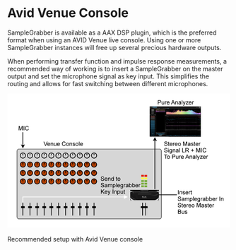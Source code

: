 # Avid Venue Console
SampleGrabber is available as a AAX DSP plugin, which is the preferred format when using an AVID
Venue live console. Using one or more SampleGrabber instances will free up several precious hardware
outputs.

When performing transfer function and impulse response measurements, a recommended way of working is
to insert a SampleGrabber on the master output and set the microphone signal as key input. This
simplifies the routing and allows for fast switching between different microphones.

![](include/VENUE.png)

Recommended setup with Avid Venue console